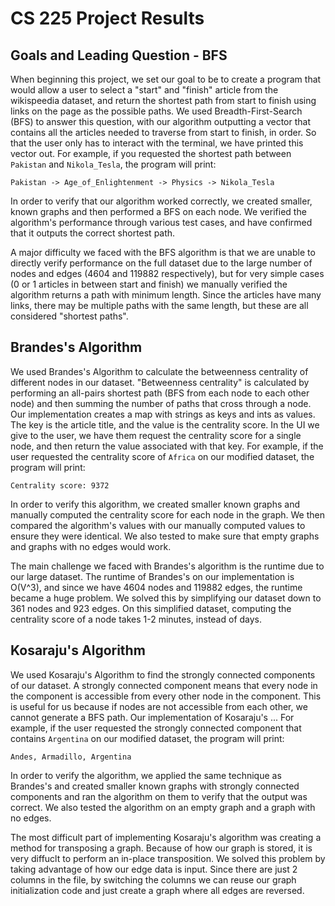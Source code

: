 # CS 225 Project Results

## Goals and Leading Question - BFS

When beginning this project, we set our goal to be to create a program that would allow a user to select a "start" and "finish" article from the wikispeedia dataset, and return the shortest path from start to finish using links on the page as the possible paths. We used Breadth-First-Search (BFS) to answer this question, with our algorithm outputting a vector that contains all the articles needed to traverse from start to finish, in order. So that the user only has to interact with the terminal, we have printed this vector out. For example, if you requested the shortest path between `Pakistan` and `Nikola_Tesla`, the program will print:

`Pakistan -> Age_of_Enlightenment -> Physics -> Nikola_Tesla`

In order to verify that our algorithm worked correctly, we created smaller, known graphs and then performed a BFS on each node. We verified the algorithm's performance through various test cases, and have confirmed that it outputs the correct shortest path.

A major difficulty we faced with the BFS algorithm is that we are unable to directly verify performance on the full dataset due to the large number of nodes and edges (4604 and 119882 respectively), but for very simple cases (0 or 1 articles in between start and finish) we manually verified the algorithm returns a path with minimum length. Since the articles have many links, there may be multiple paths with the same length, but these are all considered "shortest paths".

## Brandes's Algorithm

We used Brandes's Algorithm to calculate the betweenness centrality of different nodes in our dataset. "Betweenness centrality" is calculated by performing an all-pairs shortest path (BFS from each node to each other node) and then summing the number of paths that cross through a node. Our implementation creates a map with strings as keys and ints as values. The key is the article title, and the value is the centrality score. In the UI we give to the user, we have them request the centrality score for a single node, and then return the value associated with that key. For example, if the user requested the centrality score of `Africa` on our modified dataset, the program will print:

`Centrality score: 9372`

In order to verify this algorithm, we created smaller known graphs and manually computed the centrality score for each node in the graph. We then compared the algorithm's values with our manually computed values to ensure they were identical. We also tested to make sure that empty graphs and graphs with no edges would work.

The main challenge we faced with Brandes's algorithm is the runtime due to our large dataset. The runtime of Brandes's on our implementation is O(V^3), and since we have 4604 nodes and 119882 edges, the runtime became a huge problem. We solved this by simplifying our dataset down to 361 nodes and 923 edges. On this simplified dataset, computing the centrality score of a node takes 1-2 minutes, instead of days.

## Kosaraju's Algorithm

We used Kosaraju's Algorithm to find the strongly connected components of our dataset. A strongly connected component means that every node in the component is accessible from every other node in the component. This is useful for us because if nodes are not accessible from each other, we cannot generate a BFS path. Our implementation of Kosaraju's ... For example, if the user requested the strongly connected component that contains `Argentina` on our modified dataset, the program will print:

`Andes, Armadillo, Argentina`

In order to verify the algorithm, we applied the same technique as Brandes's and created smaller known graphs with strongly connected components and ran the algorithm on them to verify that the output was correct. We also tested the algorithm on an empty graph and a graph with no edges.

The most difficult part of implementing Kosaraju's algorithm was creating a method for transposing a graph. Because of how our graph is stored, it is very diffuclt to perform an in-place transposition. We solved this problem by taking advantage of how our edge data is input. Since there are just 2 columns in the file, by switching the columns we can reuse our graph initialization code and just create a graph where all edges are reversed.